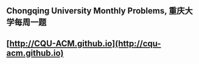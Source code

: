 ## Chongqing University Monthly Problems, 重庆大学每周一题

## [http://CQU-ACM.github.io](http://cqu-acm.github.io)